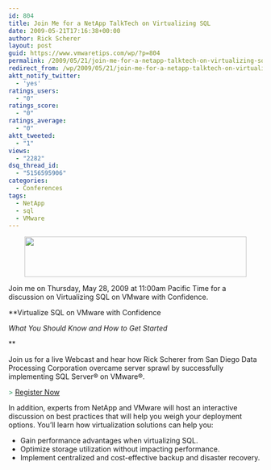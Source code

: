 ```yaml
---
id: 804
title: Join Me for a NetApp TalkTech on Virtualizing SQL
date: 2009-05-21T17:16:38+00:00
author: Rick Scherer
layout: post
guid: https://www.vmwaretips.com/wp/?p=804
permalink: /2009/05/21/join-me-for-a-netapp-talktech-on-virtualizing-sql/
redirect_from: /wp/2009/05/21/join-me-for-a-netapp-talktech-on-virtualizing-sql/
aktt_notify_twitter:
  - 'yes'
ratings_users:
  - "0"
ratings_score:
  - "0"
ratings_average:
  - "0"
aktt_tweeted:
  - "1"
views:
  - "2282"
dsq_thread_id:
  - "5156595906"
categories:
  - Conferences
tags:
  - NetApp
  - sql
  - VMware
---
```

<p style="text-align: center;">
  <img class="aligncenter size-full wp-image-805" title="techtalk" src="https://www.vmwaretips.com/wp-content/uploads/2009/05/techtalk.jpg" alt="" width="440" height="80" srcset="https://www.vmwaretips.com/wp-content/uploads/2009/05/techtalk.jpg 440w, https://www.vmwaretips.com/wp-content/uploads/2009/05/techtalk-300x54.jpg 300w" sizes="(max-width: 440px) 100vw, 440px" />
</p>

Join me on Thursday, May 28, 2009 at 11:00am Pacific Time for a discussion on Virtualizing SQL on VMware with Confidence.

**Virtualize SQL on VMware with Confidence
  
_What You Should Know and How to Get Started_ 
  
** 

Join us for a live Webcast and hear how Rick Scherer from San Diego Data Processing Corporation overcame server sprawl by successfully implementing SQL Server® on VMware®.

<span style="color: #339966;">></span> <a href="http://communicate.netapp.com/forms/verify?seminarID=20090528WL&REF_SOURCE=invite" target="_blank">Register Now</a>

In addition, experts from NetApp and VMware will host an interactive discussion on best practices that will help you weigh your deployment options. You&#8217;ll learn how virtualization solutions can help you:

  * Gain performance advantages when virtualizing SQL.
  * Optimize storage utilization without impacting performance.
  * Implement centralized and cost-effective backup and disaster recovery.